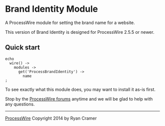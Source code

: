 # Brand Identity Module

A ProcessWire module for setting the brand name for a website.

This version of Brand Identity is designed for ProcessWire 2.5.5 or newer.


## Quick start

```
echo
  wire() ->
    modules ->
      get('ProcessBrandIdentity') ->
        name
;
```

To see exactly what this module does, you may want to install it as-is first.


Stop by the [ProcessWire forums](http://processwire.com/talk/) anytime and we will be glad
to help with any questions.

------
[ProcessWire](http://processwire.com) Copyright 2014 by Ryan Cramer
